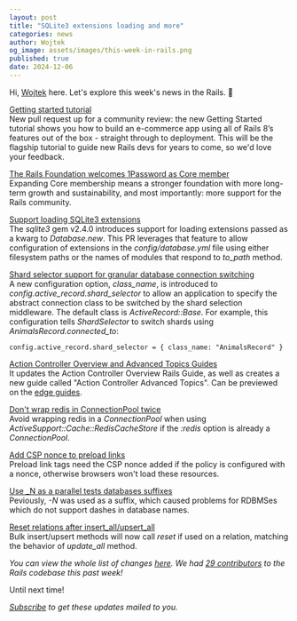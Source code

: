 ```yaml
---
layout: post
title: "SQLite3 extensions loading and more"
categories: news
author: Wojtek
og_image: assets/images/this-week-in-rails.png
published: true
date: 2024-12-06
---
```



Hi, [Wojtek](https://x.com/morgoth85) here. Let's explore this week's news in the Rails. 🎅

[Getting started tutorial](https://github.com/rails/rails/pull/53846)  
New pull request up for a community review: the new Getting Started tutorial shows you how to build an e-commerce app using all of Rails 8’s features out of the box - straight through to deployment. This will be the flagship tutorial to guide new Rails devs for years to come, so we'd love your feedback.

[The Rails Foundation welcomes 1Password as Core member](https://rubyonrails.org/2024/12/2/rails-foundation-welcomes-1password-as-core-member)  
Expanding Core membership means a stronger foundation with more long-term growth and sustainability, and most importantly: more support for the Rails community.

[Support loading SQLite3 extensions](https://github.com/rails/rails/pull/53827)  
The *sqlite3* gem v2.4.0 introduces support for loading extensions passed as a kwarg to *Database.new*. This PR leverages that feature to allow configuration of extensions in the *config/database.yml* file using either filesystem paths or the names of modules that respond to *to_path* method.

[Shard selector support for granular database connection switching](https://github.com/rails/rails/pull/53783)  
A new configuration option, *class_name*, is introduced to *config.active_record.shard_selector* to allow an application to specify the abstract connection class to be switched by the shard selection middleware. The default class is *ActiveRecord::Base*.
For example, this configuration tells *ShardSelector* to switch shards using *AnimalsRecord.connected_to*:

```
config.active_record.shard_selector = { class_name: "AnimalsRecord" }
```

[Action Controller Overview and Advanced Topics Guides](https://github.com/rails/rails/pull/53551)  
It updates the Action Controller Overview Rails Guide, as well as creates a new guide called "Action Controller Advanced Topics".
Can be previewed on the [edge guides](https://edgeguides.rubyonrails.org/action_controller_advanced_topics.html).

[Don't wrap redis in ConnectionPool twice](https://github.com/rails/rails/pull/53845)  
Avoid wrapping redis in a *ConnectionPool* when using *ActiveSupport::Cache::RedisCacheStore* if the *:redis* option is already a *ConnectionPool*.

[Add CSP nonce to preload links](https://github.com/rails/rails/pull/53794)  
Preload link tags need the CSP nonce added if the policy is configured with a nonce, otherwise browsers won't load these resources.
  
[Use _N as a parallel tests databases suffixes](https://github.com/rails/rails/pull/53790)  
 Peviously, *-N* was used as a suffix, which caused problems for RDBMSes which do not support dashes in database names.

[Reset relations after insert_all/upsert_all](https://github.com/rails/rails/pull/45943)  
Bulk insert/upsert methods will now call *reset* if used on a relation, matching the behavior of *update_all* method.

_You can view the whole list of changes [here](https://github.com/rails/rails/compare/@%7B2024-11-29%7D...main@%7B2024-12-06%7D)._
_We had [29 contributors](https://contributors.rubyonrails.org/contributors/in-time-window/20241129-20241206) to the Rails codebase this past week!_

Until next time!

_[Subscribe](https://world.hey.com/this.week.in.rails) to get these updates mailed to you._
